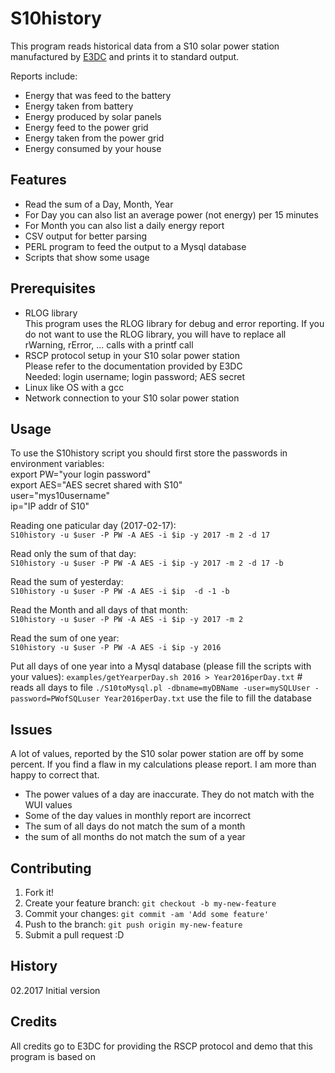 # S10history

This program reads historical data from a S10 solar power station 
manufactured by [E3DC](http://www.e3dc.com) and prints it
to standard output.

Reports include:
* Energy that was feed to the battery
* Energy taken from battery
* Energy produced by solar panels
* Energy feed to the power grid
* Energy taken from the power grid
* Energy consumed by your house

## Features
* Read the sum of a Day, Month, Year
* For Day you can also list an average power (not energy) per 15 minutes
* For Month you can also list a daily energy report
* CSV output for better parsing
* PERL program to feed the output to a Mysql database
* Scripts that show some usage

## Prerequisites
* RLOG library<br>
This program uses the RLOG library for debug and error reporting.
If you do not want to use the RLOG library, you will have to replace
all rWarning, rError, ... calls with a printf call
* RSCP protocol setup in your S10 solar power station<br>
Please refer to the documentation provided by E3DC<br>
Needed: login username; login password; AES secret
* Linux like OS with a gcc
* Network connection to your S10 solar power station

## Usage
To use the S10history script you should first store the passwords
in environment variables:<br>
export PW="your login password"<br>
export AES="AES secret shared with S10"<br>
user="mys10username"<br>
ip="IP addr of S10"<br>

Reading one paticular day (2017-02-17):<br>
`S10history -u $user -P PW -A AES -i $ip -y 2017 -m 2 -d 17`

Read only the sum of that day:<br>
`S10history -u $user -P PW -A AES -i $ip -y 2017 -m 2 -d 17 -b`

Read the sum of yesterday:<br>
`S10history -u $user -P PW -A AES -i $ip  -d -1 -b`

Read the Month and all days of that month:<br>
`S10history -u $user -P PW -A AES -i $ip -y 2017 -m 2`

Read the sum of one year:<br>
`S10history -u $user -P PW -A AES -i $ip -y 2016`

Put all days of one year into a Mysql database (please fill the scripts with your values):
`examples/getYearperDay.sh 2016 > Year2016perDay.txt` # reads all days to file
`./S10toMysql.pl -dbname=myDBName -user=mySQLUser -password=PWofSQLuser Year2016perDay.txt`
use the file to fill the database

## Issues
A lot of values, reported by the S10 solar power station are off by some percent.
If you find a flaw in my calculations please report. I am more than happy to correct that.
* The power values of a day are inaccurate. They do not match with the WUI values
* Some of the day values in monthly report are incorrect
* The sum of all days do not match the sum of a month
* the sum of all months do not match the sum of a year 

## Contributing

1. Fork it!
2. Create your feature branch: `git checkout -b my-new-feature`
3. Commit your changes: `git commit -am 'Add some feature'`
4. Push to the branch: `git push origin my-new-feature`
5. Submit a pull request :D

## History

02.2017 Initial version

## Credits

All credits go to E3DC for providing the RSCP protocol and demo that this program is based on

